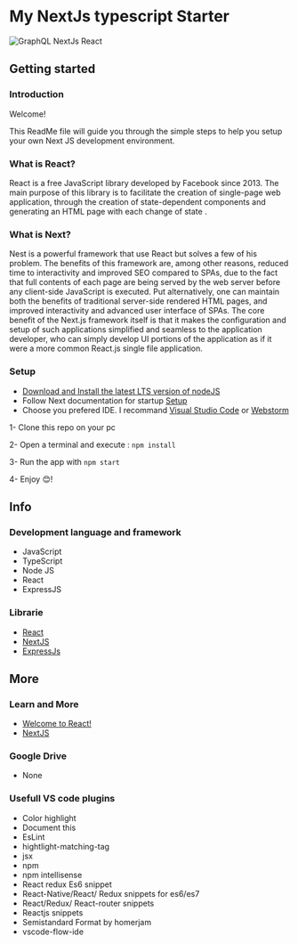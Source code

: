 # My NextJs typescript Starter
![GraphQL NextJs React](https://cdn-images-1.medium.com/max/1080/1*OA9c8CovXaqjwbzi_qYKsA.jpeg)

## Getting started

### Introduction 

Welcome!

This ReadMe file will guide you through the simple steps to help you setup your own Next JS development environment. 


### What is React?

React is a free JavaScript library developed by Facebook since 2013. The main purpose of this library is to facilitate the creation of single-page web application, through the creation of state-dependent components and generating an HTML page with each change of state .

### What is Next?

Nest is a powerful framework that use React but solves a few of his problem. The benefits of this framework are, among other reasons, reduced time to interactivity and improved SEO compared to SPAs, due to the fact that full contents of each page are being served by the web server before any client-side JavaScript is executed. Put alternatively, one can maintain both the benefits of traditional server-side rendered HTML pages, and improved interactivity and advanced user interface of SPAs. The core benefit of the Next.js framework itself is that it makes the configuration and setup of such applications simplified and seamless to the application developer, who can simply develop UI portions of the application as if it were a more common React.js single file application.

### Setup
- [Download and Install the latest LTS version of nodeJS](https://nodejs.org/en/)
- Follow Next documentation for startup [Setup](https://nextjs.org/learn/basics/getting-started)
- Choose you prefered IDE. I recommand [Visual Studio Code](httpswww.jetbrains.comstudent) or [Webstorm](https://www.jetbrains.com/webstorm/)

 1- Clone this repo on your pc
 
 2- Open a terminal and execute : `npm install`

 3- Run the app with `npm start`
 
 4- Enjoy 😊!
 
## Info 

### Development language and framework
- JavaScript 
- TypeScript
- Node JS
- React
- ExpressJS

### Librarie

- [React](https://reactjs.org/)
- [NextJS](https://nextjs.org/docs)
- [ExpressJs](https://expressjs.com/fr/)

## More 

### Learn and More
- [Welcome to React!](https://reactjs.org/docs/hello-world.html)
- [NextJS](https://nextjs.org/learn/basics/getting-started)


### Google Drive
- None


### Usefull VS code plugins
- Color highlight
- Document this
- EsLint
- hightlight-matching-tag
- jsx
- npm
- npm intellisense
- React redux Es6 snippet
- React-Native/React/ Redux snippets for es6/es7
- React/Redux/ React-router snippets
- Reactjs snippets
- Semistandard Format by homerjam
- vscode-flow-ide
